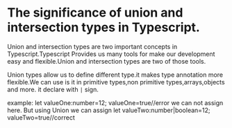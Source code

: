 # The significance of union and intersection types in Typescript.

Union and intersection types are two important concepts in Typescript.Typescript Provides us many tools for make our development easy and flexible.Union and intersection types are two of those tools.

Union types allow us to define different type.it makes type annotation more flexible.We can use is it in primitive types,non primitive types,arrays,objects and more.
it declare with `|` sign.

example:
let valueOne:number=12;
valueOne=true//error we can not assign here.
But using Union we can assign
let valueTwo:number|boolean=12;
valueTwo=true//correct
